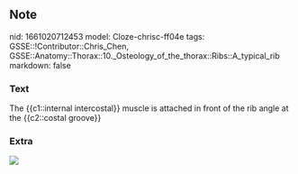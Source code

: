 ## Note
nid: 1661020712453
model: Cloze-chrisc-ff04e
tags: GSSE::!Contributor::Chris_Chen, GSSE::Anatomy::Thorax::10._Osteology_of_the_thorax::Ribs::A_typical_rib
markdown: false

### Text
<div class='toggle'>
  The {{c1::internal intercostal}} muscle is attached in front of
  the rib angle at the {{c2::costal groove}}
</div>

### Extra
<img src="paste-5d3bb176b25801d36004d1e188f2133d7d0279fb.png">

